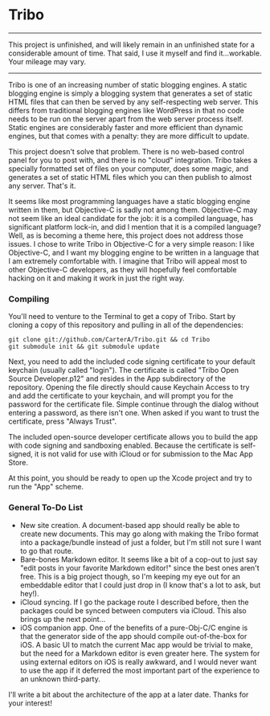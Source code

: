 # Tribo #

-----
This project is unfinished, and will likely remain in an unfinished state for a considerable amount of time. That said, I use it myself and find it...workable. Your mileage may vary.   

-----

Tribo is one of an increasing number of static blogging engines. A static blogging engine is simply a blogging system that generates a set of static HTML files that can then be served by any self-respecting web server. This differs from traditional blogging engines like WordPress in that no code needs to be run on the server apart from the web server process itself. Static engines are considerably faster and more efficient than dynamic engines, but that comes with a penalty: they are more difficult to update.  

This project doesn't solve that problem. There is no web-based control panel for you to post with, and there is no "cloud" integration. Tribo takes a specially formatted set of files on your computer, does some magic, and generates a set of static HTML files which you can then publish to almost any server. That's it.  

It seems like most programming languages have a static blogging engine written in them, but Objective-C is sadly not among them. Objective-C may not seem like an ideal candidate for the job: it is a compiled language, has significant platform lock-in, and did I mention that it is a compiled language? Well, as is becoming a theme here, this project does not address those issues. I chose to write Tribo in Objective-C for a very simple reason: I like Objective-C, and I want my blogging engine to be written in a language that I am extremely comfortable with. I imagine that Tribo will appeal most to other Objective-C developers, as they will hopefully feel comfortable hacking on it and making it work in just the right way.  

### Compiling ###

You'll need to venture to the Terminal to get a copy of Tribo. Start by cloning a copy of this repository and pulling in all of the dependencies:

    git clone git://github.com/CarterA/Tribo.git && cd Tribo
    git submodule init && git submodule update

Next, you need to add the included code signing certificate to your default keychain (usually called "login"). The certificate is called "Tribo Open Source Developer.p12" and resides in the App subdirectory of the repository. Opening the file directly should cause Keychain Access to try and add the certificate to your keychain, and will prompt you for the password for the certificate file. Simple continue through the dialog without entering a password, as there isn't one. When asked if you want to trust the certificate, press "Always Trust".  

The included open-source developer certificate allows you to build the app with code signing and sandboxing enabled. Because the certificate is self-signed, it is not valid for use with iCloud or for submission to the Mac App Store.  

At this point, you should be ready to open up the Xcode project and try to run the "App" scheme.

### General To-Do List ###

- New site creation. A document-based app should really be able to create new documents. This may go along with making the Tribo format into a package/bundle instead of just a folder, but I'm still not sure I want to go that route.
- Bare-bones Markdown editor. It seems like a bit of a cop-out to just say "edit posts in your favorite Markdown editor!" since the best ones aren't free. This is a big project though, so I'm keeping my eye out for an embeddable editor that I could just drop in (I know that's a lot to ask, but hey!).
- iCloud syncing. If I go the package route I described before, then the packages could be synced between computers via iCloud. This also brings up the next point...
- iOS companion app. One of the benefits of a pure-Obj-C/C engine is that the generator side of the app should compile out-of-the-box for iOS. A basic UI to match the current Mac app would be trivial to make, but the need for a Markdown editor is even greater here. The system for using external editors on iOS is really awkward, and I would never want to use the app if it deferred the most important part of the experience to an unknown third-party.


I'll write a bit about the architecture of the app at a later date. Thanks for your interest!